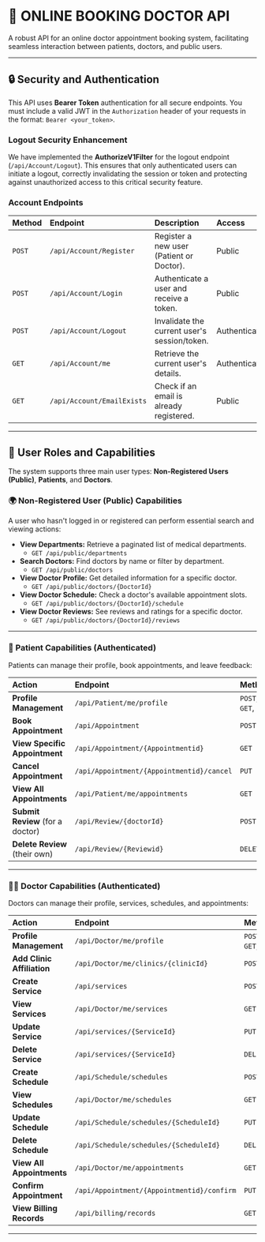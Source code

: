 # 🏥 ONLINE BOOKING DOCTOR API

A robust API for an online doctor appointment booking system, facilitating seamless interaction between patients, doctors, and public users.

---

## 🔒 Security and Authentication

This API uses **Bearer Token** authentication for all secure endpoints. You must include a valid JWT in the `Authorization` header of your requests in the format: `Bearer <your_token>`.

### Logout Security Enhancement

We have implemented the **AuthorizeV1Filter** for the logout endpoint (`/api/Account/Logout`). This ensures that only authenticated users can initiate a logout, correctly invalidating the session or token and protecting against unauthorized access to this critical security feature.

### Account Endpoints

| Method | Endpoint | Description | Access |
| :--- | :--- | :--- | :--- |
| `POST` | `/api/Account/Register` | Register a new user (Patient or Doctor). | Public |
| `POST` | `/api/Account/Login` | Authenticate a user and receive a token. | Public |
| `POST` | `/api/Account/Logout` | Invalidate the current user's session/token. | Authenticated |
| `GET` | `/api/Account/me` | Retrieve the current user's details. | Authenticated |
| `GET` | `/api/Account/EmailExists` | Check if an email is already registered. | Public |

---

## 👤 User Roles and Capabilities

The system supports three main user types: **Non-Registered Users (Public)**, **Patients**, and **Doctors**.

### 🌍 Non-Registered User (Public) Capabilities

A user who hasn't logged in or registered can perform essential search and viewing actions:

* **View Departments:** Retrieve a paginated list of medical departments.
    * `GET /api/public/departments`
* **Search Doctors:** Find doctors by name or filter by department.
    * `GET /api/public/doctors`
* **View Doctor Profile:** Get detailed information for a specific doctor.
    * `GET /api/public/doctors/{DoctorId}`
* **View Doctor Schedule:** Check a doctor's available appointment slots.
    * `GET /api/public/doctors/{DoctorId}/schedule`
* **View Doctor Reviews:** See reviews and ratings for a specific doctor.
    * `GET /api/public/doctors/{DoctorId}/reviews`

---

### 💚 Patient Capabilities (Authenticated)

Patients can manage their profile, book appointments, and leave feedback:

| Action | Endpoint | Method |
| :--- | :--- | :--- |
| **Profile Management** | `/api/Patient/me/profile` | `POST`, `GET`, `PUT` |
| **Book Appointment** | `/api/Appointment` | `POST` |
| **View Specific Appointment** | `/api/Appointment/{Appointmentid}` | `GET` |
| **Cancel Appointment** | `/api/Appointment/{Appointmentid}/cancel` | `PUT` |
| **View All Appointments** | `/api/Patient/me/appointments` | `GET` |
| **Submit Review** (for a doctor) | `/api/Review/{doctorId}` | `POST` |
| **Delete Review** (their own) | `/api/Review/{Reviewid}` | `DELETE` |

---

### 👨‍⚕️ Doctor Capabilities (Authenticated)

Doctors can manage their profile, services, schedules, and appointments:

| Action | Endpoint | Method |
| :--- | :--- | :--- |
| **Profile Management** | `/api/Doctor/me/profile` | `POST`, `GET`, `PUT` |
| **Add Clinic Affiliation** | `/api/Doctor/me/clinics/{clinicId}` | `POST` |
| **Create Service** | `/api/services` | `POST` |
| **View Services** | `/api/Doctor/me/services` | `GET` |
| **Update Service** | `/api/services/{ServiceId}` | `PUT` |
| **Delete Service** | `/api/services/{ServiceId}` | `DELETE` |
| **Create Schedule** | `/api/Schedule/schedules` | `POST` |
| **View Schedules** | `/api/Doctor/me/schedules` | `GET` |
| **Update Schedule** | `/api/Schedule/schedules/{ScheduleId}` | `PUT` |
| **Delete Schedule** | `/api/Schedule/schedules/{ScheduleId}` | `DELETE` |
| **View All Appointments** | `/api/Doctor/me/appointments` | `GET` |
| **Confirm Appointment** | `/api/Appointment/{Appointmentid}/confirm` | `PUT` |
| **View Billing Records** | `/api/billing/records` | `GET` |

---
